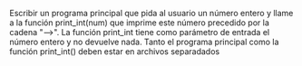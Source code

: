 Escribir un programa principal que pida al usuario un número entero y llame a la función print_int(num) que imprime este número precedido por la cadena "-->". 
La función print_int tiene como parámetro de entrada el número entero y no devuelve nada. 
Tanto el programa principal como la función print_int() deben estar en archivos separadados
